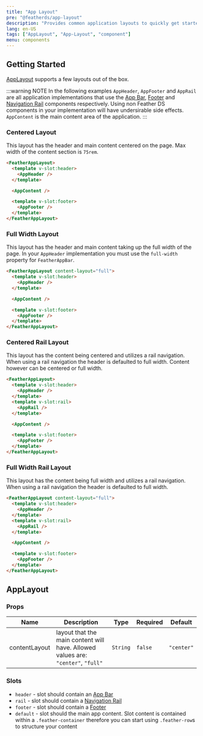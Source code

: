 ```yaml
---
title: "App Layout"
pre: "@featherds/app-layout"
description: "Provides common application layouts to quickly get started."
lang: en-US
tags: ["AppLayout", "App-Layout", "component"]
menu: components
---
```


## Getting Started

[AppLayout](#applayout) supports a few layouts out of the box.

:::warning NOTE
In the following examples `AppHeader`, `AppFooter` and `AppRail` are all application implementations that use the [App Bar](/Components/AppBar/), [Footer](/Components/Footer/) and [Navigation Rail](/Components/NavigationRail/) components respectively. Using non Feather DS components in your implementation will have undersirable side effects. `AppContent` is the main content area of the application.
:::

### Centered Layout

This layout has the header and main content centered on the page. Max width of the content section is `75rem`.

```html
<FeatherAppLayout>
  <template v-slot:header>
    <AppHeader />
  </template>

  <AppContent />

  <template v-slot:footer>
    <AppFooter />
  </template>
</FeatherAppLayout>
```

### Full Width Layout

This layout has the header and main content taking up the full width of the page. In your `AppHeader` implementation you must use the `full-width` property for `FeatherAppBar`.

```html
<FeatherAppLayout content-layout="full">
  <template v-slot:header>
    <AppHeader />
  </template>

  <AppContent />

  <template v-slot:footer>
    <AppFooter />
  </template>
</FeatherAppLayout>
```

### Centered Rail Layout

This layout has the content being centered and utilizes a rail navigation. When using a rail navigation the header is defaulted to full width. Content however can be centered or full width.

```html
<FeatherAppLayout>
  <template v-slot:header>
    <AppHeader />
  </template>
  <template v-slot:rail>
    <AppRail />
  </template>

  <AppContent />

  <template v-slot:footer>
    <AppFooter />
  </template>
</FeatherAppLayout>
```

### Full Width Rail Layout

This layout has the content being full width and utilizes a rail navigation. When using a rail navigation the header is defaulted to full width.

```html
<FeatherAppLayout content-layout="full">
  <template v-slot:header>
    <AppHeader />
  </template>
  <template v-slot:rail>
    <AppRail />
  </template>

  <AppContent />

  <template v-slot:footer>
    <AppFooter />
  </template>
</FeatherAppLayout>
```

## AppLayout

### Props

| Name          | Description                                                                      | Type     | Required | Default    |
| ------------- | -------------------------------------------------------------------------------- | -------- | -------- | ---------- |
| contentLayout | layout that the main content will have. Allowed values are: `"center"`, `"full"` | `String` | `false`  | `"center"` |

### Slots

- `header` - slot should contain an [App Bar](../AppBar/)
- `rail` - slot should contain a [Navigation Rail](../NavigationRail/)
- `footer` - slot should contain a [Footer](../Footer/)
- `default` - slot should the main app content. Slot content is contained within a `.feather-container` therefore you can start using `.feather-row`s to structure your content
